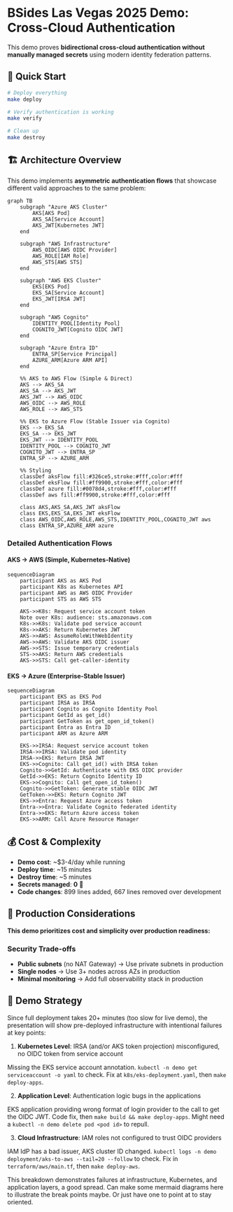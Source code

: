 # BSides Las Vegas 2025 Demo: Cross-Cloud Authentication

This demo proves **bidirectional cross-cloud authentication without manually managed secrets** using modern identity federation patterns.

## 🚀 Quick Start

```bash
# Deploy everything
make deploy

# Verify authentication is working
make verify

# Clean up
make destroy
```

## 🏗️ Architecture Overview

This demo implements **asymmetric authentication flows** that showcase different valid approaches to the same problem:

```mermaid
graph TB
    subgraph "Azure AKS Cluster"
        AKS[AKS Pod]
        AKS_SA[Service Account]
        AKS_JWT[Kubernetes JWT]
    end
    
    subgraph "AWS Infrastructure"
        AWS_OIDC[AWS OIDC Provider]
        AWS_ROLE[IAM Role]
        AWS_STS[AWS STS]
    end
    
    subgraph "AWS EKS Cluster"
        EKS[EKS Pod]
        EKS_SA[Service Account]
        EKS_JWT[IRSA JWT]
    end
    
    subgraph "AWS Cognito"
        IDENTITY_POOL[Identity Pool]
        COGNITO_JWT[Cognito OIDC JWT]
    end
    
    subgraph "Azure Entra ID"
        ENTRA_SP[Service Principal]
        AZURE_ARM[Azure ARM API]
    end

    %% AKS to AWS Flow (Simple & Direct)
    AKS --> AKS_SA
    AKS_SA --> AKS_JWT
    AKS_JWT --> AWS_OIDC
    AWS_OIDC --> AWS_ROLE
    AWS_ROLE --> AWS_STS
    
    %% EKS to Azure Flow (Stable Issuer via Cognito)
    EKS --> EKS_SA
    EKS_SA --> EKS_JWT
    EKS_JWT --> IDENTITY_POOL
    IDENTITY_POOL --> COGNITO_JWT
    COGNITO_JWT --> ENTRA_SP
    ENTRA_SP --> AZURE_ARM

    %% Styling
    classDef aksFlow fill:#326ce5,stroke:#fff,color:#fff
    classDef eksFlow fill:#ff9900,stroke:#fff,color:#fff
    classDef azure fill:#0078d4,stroke:#fff,color:#fff
    classDef aws fill:#ff9900,stroke:#fff,color:#fff
    
    class AKS,AKS_SA,AKS_JWT aksFlow
    class EKS,EKS_SA,EKS_JWT eksFlow
    class AWS_OIDC,AWS_ROLE,AWS_STS,IDENTITY_POOL,COGNITO_JWT aws
    class ENTRA_SP,AZURE_ARM azure
```

### Detailed Authentication Flows

#### AKS → AWS (Simple, Kubernetes-Native)
```mermaid
sequenceDiagram
    participant AKS as AKS Pod
    participant K8s as Kubernetes API
    participant AWS as AWS OIDC Provider
    participant STS as AWS STS
    
    AKS->>K8s: Request service account token
    Note over K8s: audience: sts.amazonaws.com
    K8s->>K8s: Validate pod service account
    K8s->>AKS: Return Kubernetes JWT
    AKS->>AWS: AssumeRoleWithWebIdentity
    AWS->>AWS: Validate AKS OIDC issuer
    AWS->>STS: Issue temporary credentials
    STS->>AKS: Return AWS credentials
    AKS->>STS: Call get-caller-identity
```

#### EKS → Azure (Enterprise-Stable Issuer)
```mermaid
sequenceDiagram
    participant EKS as EKS Pod
    participant IRSA as IRSA
    participant Cognito as Cognito Identity Pool
    participant GetId as get_id()
    participant GetToken as get_open_id_token()
    participant Entra as Entra ID
    participant ARM as Azure ARM
    
    EKS->>IRSA: Request service account token
    IRSA->>IRSA: Validate pod identity
    IRSA->>EKS: Return IRSA JWT
    EKS->>Cognito: Call get_id() with IRSA token
    Cognito->>GetId: Authenticate with EKS OIDC provider
    GetId->>EKS: Return Cognito Identity ID
    EKS->>Cognito: Call get_open_id_token()
    Cognito->>GetToken: Generate stable OIDC JWT
    GetToken->>EKS: Return Cognito JWT
    EKS->>Entra: Request Azure access token
    Entra->>Entra: Validate Cognito federated identity
    Entra->>EKS: Return Azure access token
    EKS->>ARM: Call Azure Resource Manager
```

## 💰 Cost & Complexity

- **Demo cost**: ~$3-4/day while running 
- **Deploy time**: ~15 minutes
- **Destroy time**: ~5 minutes  
- **Secrets managed**: **0** 🎉
- **Code changes**: 899 lines added, 667 lines removed over development

## 🚨 Production Considerations

**This demo prioritizes cost and simplicity over production readiness:**

### Security Trade-offs
- **Public subnets** (no NAT Gateway) → Use private subnets in production
- **Single nodes** → Use 3+ nodes across AZs in production  
- **Minimal monitoring** → Add full observability stack in production

## 🎯 Demo Strategy

Since full deployment takes 20+ minutes (too slow for live demo), the presentation will show pre-deployed infrastructure with intentional failures at key points:

1. **Kubernetes Level**: IRSA (and/or AKS token projection) misconfigured, no OIDC token from service account

Missing the EKS service account annotation.
`kubectl -n demo get serviceaccount -o yaml` to check.
Fix at `k8s/eks-deployment.yaml`, then `make deploy-apps`.

2. **Application Level**: Authentication logic bugs in the applications

EKS application providing wrong format of login provider to the call to get the OIDC JWT.
Code fix, then `make build && make deploy-apps`. Might need a `kubectl -n demo delete pod <pod id>` to repull.

3. **Cloud Infrastructure**: IAM roles not configured to trust OIDC providers  

IAM IdP has a bad issuer, AKS cluster ID changed.
`kubectl logs -n demo deployment/aks-to-aws --tail=20 --follow` to check.
Fix in `terraform/aws/main.tf`, then `make deploy-aws`.


This breakdown demonstrates failures at infrastructure, Kubernetes, and application layers, a good spread. Can make some mermaid diagrams here to illustrate the break points maybe. Or just have one to point at to stay oriented.

